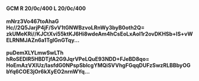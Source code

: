 #### GCM R 20/0c/400 L 20/0c/400
**mNrz3Vo467toAhaG**<br/>**Hc//2Q5JarjP4jF/SvV1tGNWBzvoLRnWy3byB0oth2Q=**<br/>**zkUMeKRi//KJCtXvi55ktKJ6Hi8wdeAm4hCsEoLxAoI1r2ovDKHSb+lS+vWELRNMJAZn6a1TglGnGTqy...**<br/><br/>
**puDemXLYLmwSwLTh**<br/>**hRoSEDIR5HBDTjfA2G9JqrVPeLQuE93NDD+FJeBD8qo=**<br/>**HoEmAzVXlUz/IasfdG0NPspSbIcgYMQiSVVhgFGqqDUFzSwzRLBBbyOGbYq6COE3jOr6kXyEO2nrnWYq...**